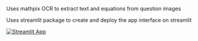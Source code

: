 Uses mathpix OCR to extract text and equations from question images

Uses streamlit package to create and deploy the app interface on streamlit

[![Streamlit App](https://static.streamlit.io/badges/streamlit_badge_black_white.svg)](https://share.streamlit.io/swati1155/streamlit_mathpix_sourcing/main/text_extraction.py)
